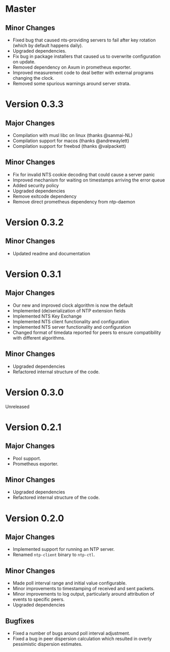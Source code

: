 Master
======

Minor Changes
-----
- Fixed bug that caused nts-providing servers to fail after key rotation (which by default happens daily).
- Upgraded dependencies.
- Fix bug in package installers that caused us to overwrite configuration on update.
- Removed dependency on Axum in prometheus exporter.
- Improved measurement code to deal better with external programs changing the clock.
- Removed some spurious warnings around server strata.

Version 0.3.3
======

Major Changes
-----
- Compilation with musl libc on linux (thanks @sanmai-NL)
- Compilation support for macos (thanks @andrewaylett)
- Compilation support for freebsd (thanks @valpackett)

Minor Changes
------
- Fix for invalid NTS cookie decoding that could cause a server panic
- Improved mechanism for waiting on timestamps arriving the error queue
- Added security policy
- Upgraded dependencies
- Remove exitcode dependency
- Remove direct prometheus dependency from ntp-daemon

Version 0.3.2
======

Minor Changes
------
- Updated readme and documentation

Version 0.3.1
======

Major Changes
-----
- Our new and improved clock algorithm is now the default
- Implemented (de)serialization of NTP extension fields
- Implemented NTS Key Exchange
- Implemented NTS client functionality and configuration
- Implemented NTS server functionality and configuration
- Changed format of timedata reported for peers to ensure compatibility with different algorithms.

Minor Changes
-----
- Upgraded dependencies
- Refactored internal structure of the code.

Version 0.3.0
======
Unreleased

Version 0.2.1
======

Major Changes
-----
- Pool support.
- Prometheus exporter.

Minor Changes
-----
- Upgraded dependencies
- Refactored internal structure of the code.

Version 0.2.0
======

Major Changes
-----
- Implemented support for running an NTP server.
- Renamed `ntp-client` binary to `ntp-ctl`.

Minor Changes
-----
- Made poll interval range and initial value configurable.
- Minor improvements to timestamping of received and sent packets.
- Minor improvements to log output, particularly around attribution of events to specific peers.
- Upgraded dependencies

Bugfixes
-----
- Fixed a number of bugs around poll interval adjustment.
- Fixed a bug in peer dispersion calculation which resulted in overly pessimistic dispersion estimates.
